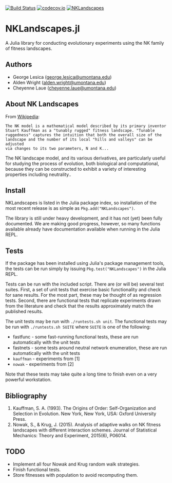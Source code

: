 [![Build Status](https://travis-ci.org/glesica/NKLandscapes.jl.svg?branch=master)](https://travis-ci.org/glesica/NKLandscapes.jl)
[![codecov.io](https://codecov.io/github/glesica/NKLandscapes.jl/coverage.svg?branch=master)](https://codecov.io/github/glesica/NKLandscapes.jl?branch=master)
[![NKLandscapes](http://pkg.julialang.org/badges/NKLandscapes_0.4.svg)](http://pkg.julialang.org/?pkg=NKLandscapes&ver=0.4)

# NKLandscapes.jl

A Julia library for conducting evolutionary experiments using the NK family of
fitness landscapes.

## Authors

  * George Lesica (<george.lesica@umontana.edu>)
  * Alden Wright (<alden.wright@umontana.edu>)
  * Cheyenne Laue (<cheyenne.laue@umontana.edu>)

## About NK Landscapes

From [Wikipedia](https://en.wikipedia.org/wiki/NK_model):

    The NK model is a mathematical model described by its primary inventor
    Stuart Kauffman as a "tunably rugged" fitness landscape. "Tunable
    ruggedness" captures the intuition that both the overall size of the
    landscape and the number of its local "hills and valleys" can be adjusted
    via changes to its two parameters, N and K...

The NK landscape model, and its various derivatives, are particularly useful
for studying the process of evolution, both biological and computational,
because they can be constructed to exhibit a variety of interesting properties
including neutrality..

## Install

NKLandscapes is listed in the Julia package index, so installation of the most
recent release is as simple as `Pkg.add("NKLandscapes")`.

The library is still under heavy development, and it has not (yet) been fully
documented. We are making good progress, however, so many functions available
already have documentation available when running in the Julia REPL.

## Tests

If the package has been installed using Julia's package management tools, the
tests can be run simply by issuing `Pkg.test("NKLandscapes")` in the Julia
REPL.

Tests can be run with the included script. There are (or will be) several test
suites. First, a set of unit tests that exercise basic functionality and check
for sane results. For the most part, these may be thought of as regression
tests. Second, there are functional tests that replicate experiments drawn
from the literature and check that the results approximately match the
published results.

The unit tests may be run with `./runtests.sh unit`. The functional tests may
be run with `./runtests.sh SUITE` where `SUITE` is one of the following:

  * fastfunc - some fast-running functional tests, these are run automatically
    with the unit tests
  * fastnets - some tests around neutral network enumeration, these are run
    automatically with the unit tests
  * `kauffman` - experiments from [1]
  * `nowak` - experiments from [2]

Note that these tests may take quite a long time to finish even on a very
powerful workstation.

## Bibliography

  1. Kauffman, S. A. (1993). The Origins of Order: Self-Organization and
     Selection in Evolution. New York, New York, USA: Oxford University Press.
  2. Nowak, S., & Krug, J. (2015). Analysis of adaptive walks on NK fitness
     landscapes with different interaction schemes. Journal of Statistical
     Mechanics: Theory and Experiment, 2015(6), P06014.

## TODO

  * Implement all four Nowak and Krug random walk strategies.
  * Finish functional tests.
  * Store fitnesses with population to avoid recomputing them.

